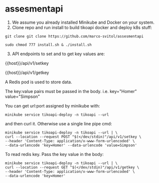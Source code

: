 # assesmentapi

1) We assume you already installed Minikube and Docker on your system.
2) Clone repo and run install to build tikoapi docker and deploy k8s stuff:
```
git clone git clone https://github.com/marco-svitol/assesmentapi
```
```
sudo chmod 777 install.sh & ./install.sh
```
3) API endpoints to set and to get key values are:
  
  {{host}}/api/v1/setkey
  
  {{host}}/api/v1/getkey
  
  A Redis pod is used to store data.
  
  
  
  The key:value pairs must be passed in the body. i.e. key="Homer" value="Simpson"
  
  You can get url:port assigned by minikube with:
  
  ```
  minikube service tikoapi-deploy -n tikoapi --url
  ```
  
  and then curl it. Otherwise use a single line pipe cmd:
  
```
minikube service tikoapi-deploy -n tikoapi --url | \
curl --location --request POST "$(</dev/stdin)"/api/v1/setkey \
--header 'Content-Type: application/x-www-form-urlencoded' \
--data-urlencode 'key=Homer' --data-urlencode 'value=Simpson'
```
  
  To read redis key. Pass the key value in the body:
  
```
minikube service tikoapi-deploy -n tikoapi --url | \
curl --location --request GET "$(</dev/stdin)"/api/v1/getkey \
--header 'Content-Type: application/x-www-form-urlencoded' \
--data-urlencode 'key=Homer'
```
